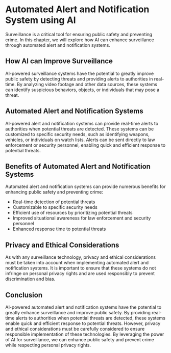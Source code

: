 Automated Alert and Notification System using AI
===========================================================================================

Surveillance is a critical tool for ensuring public safety and preventing crime. In this chapter, we will explore how AI can enhance surveillance through automated alert and notification systems.

How AI can Improve Surveillance
-------------------------------

AI-powered surveillance systems have the potential to greatly improve public safety by detecting threats and providing alerts to authorities in real-time. By analyzing video footage and other data sources, these systems can identify suspicious behaviors, objects, or individuals that may pose a threat.

Automated Alert and Notification Systems
----------------------------------------

AI-powered alert and notification systems can provide real-time alerts to authorities when potential threats are detected. These systems can be customized to specific security needs, such as identifying weapons, vehicles, or individuals on watch lists. Alerts can be sent directly to law enforcement or security personnel, enabling quick and efficient response to potential threats.

Benefits of Automated Alert and Notification Systems
----------------------------------------------------

Automated alert and notification systems can provide numerous benefits for enhancing public safety and preventing crime:

* Real-time detection of potential threats
* Customizable to specific security needs
* Efficient use of resources by prioritizing potential threats
* Improved situational awareness for law enforcement and security personnel
* Enhanced response time to potential threats

Privacy and Ethical Considerations
----------------------------------

As with any surveillance technology, privacy and ethical considerations must be taken into account when implementing automated alert and notification systems. It is important to ensure that these systems do not infringe on personal privacy rights and are used responsibly to prevent discrimination and bias.

Conclusion
----------

AI-powered automated alert and notification systems have the potential to greatly enhance surveillance and improve public safety. By providing real-time alerts to authorities when potential threats are detected, these systems enable quick and efficient response to potential threats. However, privacy and ethical considerations must be carefully considered to ensure responsible implementation of these technologies. By leveraging the power of AI for surveillance, we can enhance public safety and prevent crime while respecting personal privacy rights.
